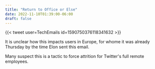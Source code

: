 ```yaml
---
title: "Return to Office or Else"
date: 2022-11-10T01:39:00-06:00
draft: false
---
```

{{< tweet user=TechEmails id=1590750376118341632 >}}
<!--more-->

It is unclear how this impacts users in Europe, for whome it was already Thursday by the time Elon sent this email.

Many suspect this is a tactic to force attrition for Twitter's full remote employees.